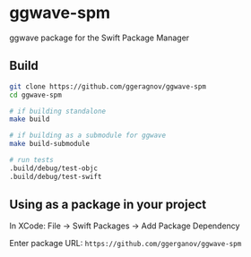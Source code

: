 # ggwave-spm

ggwave package for the Swift Package Manager

## Build

```bash
git clone https://github.com/ggeragnov/ggwave-spm
cd ggwave-spm

# if building standalone
make build

# if building as a submodule for ggwave
make build-submodule

# run tests
.build/debug/test-objc
.build/debug/test-swift
```

## Using as a package in your project

In XCode: File -> Swift Packages -> Add Package Dependency

Enter package URL: `https://github.com/ggerganov/ggwave-spm`
